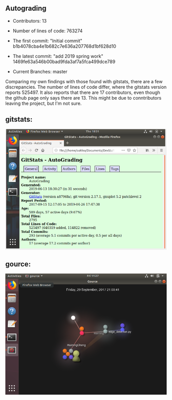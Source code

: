 ## Autograding

- Contributors: 13

- Number of lines of code: 763274

- The first commit: "Initial commit" 
b1b4078cba4e1b682c7e636a207768d1bf628d10

- The latest commit: "add 2019 spring work"  1469fe63a546b00bad9fda3af7a5fca499dce789

- Current Branches: master

Comparing my own findings with those found with gitstats, there are a few discrepancies. The number of lines of code differ, where the gitstats version reports 525497. It also reports that there are 17 contributors, even though the github page only says there are 13. This might be due to conntributors leaving the project, but I'm not sure. 

## gitstats: 
![gitstats](https://raw.githubusercontent.com/oakleyaidan21/OSSLabs/master/labScreenShots/lab3/gitstats.PNG)




## gource:
![gource](https://raw.githubusercontent.com/oakleyaidan21/OSSLabs/master/labScreenShots/lab3/gource.PNG)
